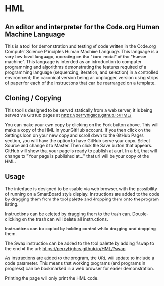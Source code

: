 # HML
## An editor and interpreter for the Code.org Human Machine Language 

This is a tool for demonstration and testing of code written in the Code.org
Computer Science Principles Human Machine Language. This language is a very
low-level language, operating on the "bare-metal" of the "human machine". This
language is intended as an introduction to computer programming and algorithms
demonstrating the features required of a programming language (sequencing,
iteration, and selection) in a controlled environment; the canonical version
being an unplugged version using strips of paper for each of the instructions
that can be rearranged on a template.

## Cloning / Copying

This tool is designed to be served statically from a web server, it is being
served via GitHub pages at https://perryhighcs.github.io/HML/

You can make your own copy by clicking on the Fork button above. This will make 
a copy of the HML in your GitHub account. If you then click on the Settings
Icon on your new copy and scroll down to the GitHub Pages section, you will
have the option to have GitHub serve your copy. Select Source and change it
to Master. Then click the Save button that appears. GitHub will show that
your page is ready to publish at a url. In a bit, that will change to "Your page is 
published at..." that url will be your copy of the HML.

## Usage

The interface is designed to be usable via web browser, with the possibility
of running on a SmartBoard style display. Instructions are added to the code
by dragging them from the tool palette and dropping them onto the program 
listing.

Instructions can be deleted by dragging them to the trash can. Double-clicking
on the trash can will delete all instructions.

Instructions can be copied by holding control while dragging and dropping 
them.

The Swap instruction can be added to the tool palette by adding ?swap to the
end of the url: https://perryhighcs.github.io/HML/?swap

As instructions are added to the program, the URL will update to include a
code parameter. This means that working programs (and programs in progress)
can be bookmarked in a web browser for easier demonstration.

Printing the page will only print the HML code.
